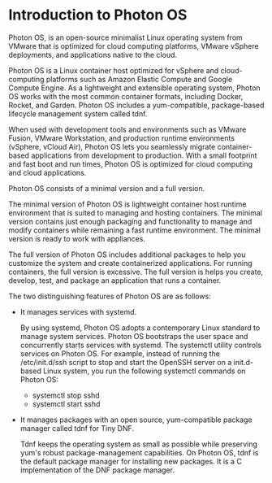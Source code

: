 # Introduction to Photon OS

Photon OS, is an open-source minimalist Linux operating system from VMware that is optimized for cloud computing platforms, VMware vSphere deployments, and applications native to the cloud. 

Photon OS is a Linux container host optimized for vSphere and cloud-computing platforms such as Amazon Elastic Compute and Google Compute Engine. As a lightweight and extensible operating system, Photon OS works with the most common container formats, including Docker, Rocket, and Garden. Photon OS includes a yum-compatible, package-based lifecycle management system called tdnf.

When used with development tools and environments such as VMware Fusion, VMware Workstation, and production runtime environments (vSphere, vCloud Air), Photon OS lets you seamlessly migrate container-based applications from development to production. With a small footprint and fast boot and run times, Photon OS is optimized for cloud computing and cloud  applications.  

Photon OS consists of a minimal version and a full version. 

The minimal version of Photon OS is lightweight container host runtime environment that is suited to managing and hosting containers. The minimal version contains just enough packaging and functionality to manage and modify containers while remaining a fast runtime environment. The minimal version is ready to work with appliances. 

The full version of Photon OS includes additional packages to help you customize the system and create containerized applications. For running containers, the full version is excessive. The full version is helps you create, develop, test, and package an application that runs a container. 

The two distinguishing features of Photon OS are as follows:

- It manages services with systemd. 
    
    By using systemd, Photon OS adopts a contemporary Linux standard to manage system services. Photon OS bootstraps the user space and concurrently starts services with systemd. The systemctl utility controls services on Photon OS. For example, instead of running the /etc/init.d/ssh script to stop and start the OpenSSH server on a init.d-based Linux system, you run the following systemctl commands on Photon OS: 
    
    - systemctl stop sshd
    - systemctl start sshd

- It manages packages with an open source, yum-compatible package manager called tdnf for Tiny DNF.
    
    Tdnf keeps the operating system as small as possible while preserving yum's robust package-management capabilities. On Photon OS, tdnf is the default package manager for installing new packages. It is a C implementation of the DNF package manager. 
